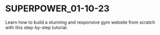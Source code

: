 # SUPERPOWER_01-10-23
Learn how to build a stunning and responsive gym website from scratch with this step-by-step tutorial.
